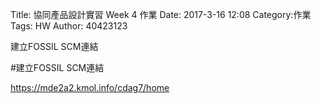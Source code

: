 Title: 協同產品設計實習  Week 4 作業
Date: 2017-3-16 12:08
Category:作業
Tags: HW
Author: 40423123

建立FOSSIL SCM連結
<!-- PELICAN_END_SUMMARY -->

#建立FOSSIL SCM連結

<a href="https://mde2a2.kmol.info/cdag7/home">https://mde2a2.kmol.info/cdag7/home</a>